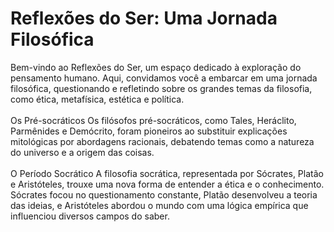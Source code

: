 <h1>Reflexões do Ser: Uma Jornada Filosófica</h1>
Bem-vindo ao Reflexões do Ser, um espaço dedicado à exploração do pensamento humano. Aqui, convidamos você a embarcar em uma jornada filosófica, questionando e refletindo sobre os grandes temas da filosofia, como ética, metafísica, estética e política.
<br><br>
Os Pré-socráticos
Os filósofos pré-socráticos, como Tales, Heráclito, Parmênides e Demócrito, foram pioneiros ao substituir explicações mitológicas por abordagens racionais, debatendo temas como a natureza do universo e a origem das coisas.
<br><br>
O Período Socrático
A filosofia socrática, representada por Sócrates, Platão e Aristóteles, trouxe uma nova forma de entender a ética e o conhecimento. Sócrates focou no questionamento constante, Platão desenvolveu a teoria das ideias, e Aristóteles abordou o mundo com uma lógica empírica que influenciou diversos campos do saber.

